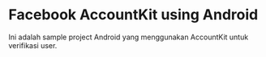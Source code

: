 # Facebook AccountKit using Android

Ini adalah sample project Android yang menggunakan AccountKit untuk verifikasi user.